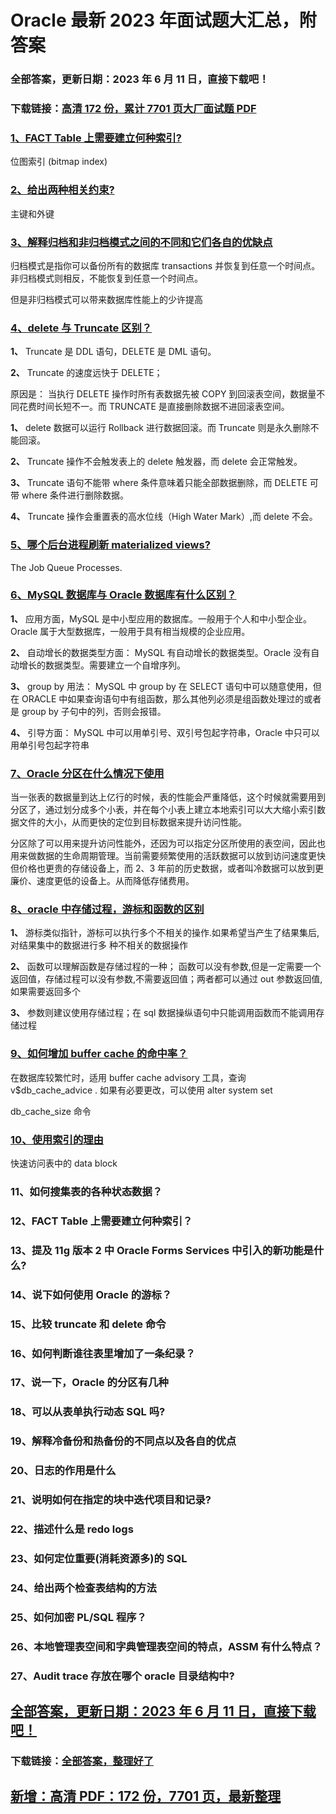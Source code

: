 # Oracle 最新 2023 年面试题大汇总，附答案

### 全部答案，更新日期：2023 年 6 月 11 日，直接下载吧！

### 下载链接：[高清 172 份，累计 7701 页大厂面试题 PDF](https://gitlab.gaorta.com/devteam/learning-journey/study-materials-collection/-/tree/master/docs/index.md)

### [1、FACT Table 上需要建立何种索引?](https://gitlab.gaorta.com/devteam/learning-journey/study-materials-collection/-/tree/master/docs/Oracle/Oracle最新2021年面试题大汇总，附答案.md#1fact-table上需要建立何种索引)

位图索引 (bitmap index)

### [2、给出两种相关约束?](https://gitlab.gaorta.com/devteam/learning-journey/study-materials-collection/-/tree/master/docs/Oracle/Oracle最新2021年面试题大汇总，附答案.md#2给出两种相关约束)

主键和外键

### [3、解释归档和非归档模式之间的不同和它们各自的优缺点](https://gitlab.gaorta.com/devteam/learning-journey/study-materials-collection/-/tree/master/docs/Oracle/Oracle最新2021年面试题大汇总，附答案.md#3解释归档和非归档模式之间的不同和它们各自的优缺点)

归档模式是指你可以备份所有的数据库 transactions 并恢复到任意一个时间点。非归档模式则相反，不能恢复到任意一个时间点。

但是非归档模式可以带来数据库性能上的少许提高

### [4、delete 与 Truncate 区别？](https://gitlab.gaorta.com/devteam/learning-journey/study-materials-collection/-/tree/master/docs/Oracle/Oracle最新2021年面试题大汇总，附答案.md#4delete-与truncate区别)

**1、** Truncate 是 DDL 语句，DELETE 是 DML 语句。

**2、** Truncate 的速度远快于 DELETE；

原因是： 当执行 DELETE 操作时所有表数据先被 COPY 到回滚表空间，数据量不同花费时间长短不一。而 TRUNCATE 是直接删除数据不进回滚表空间。

**1、** delete 数据可以运行 Rollback 进行数据回滚。而 Truncate 则是永久删除不能回滚。

**2、** Truncate 操作不会触发表上的 delete 触发器，而 delete 会正常触发。

**3、** Truncate 语句不能带 where 条件意味着只能全部数据删除，而 DELETE 可带 where 条件进行删除数据。

**4、** Truncate 操作会重置表的高水位线（High Water Mark）,而 delete 不会。

### [5、哪个后台进程刷新 materialized views?](https://gitlab.gaorta.com/devteam/learning-journey/study-materials-collection/-/tree/master/docs/Oracle/Oracle最新2021年面试题大汇总，附答案.md#5哪个后台进程刷新materialized-views)

The Job Queue Processes.

### [6、MySQL 数据库与 Oracle 数据库有什么区别？](https://gitlab.gaorta.com/devteam/learning-journey/study-materials-collection/-/tree/master/docs/Oracle/Oracle最新2021年面试题大汇总，附答案.md#6mysql数据库与oracle-数据库有什么区别)

**1、** 应用方面，MySQL 是中小型应用的数据库。一般用于个人和中小型企业。Oracle 属于大型数据库，一般用于具有相当规模的企业应用。

**2、** 自动增长的数据类型方面： MySQL 有自动增长的数据类型。Oracle 没有自动增长的数据类型。需要建立一个自增序列。

**3、** group by 用法： MySQL 中 group by 在 SELECT 语句中可以随意使用，但在 ORACLE 中如果查询语句中有组函数，那么其他列必须是组函数处理过的或者是 group by 子句中的列，否则会报错。

**4、** 引导方面： MySQL 中可以用单引号、双引号包起字符串，Oracle 中只可以用单引号包起字符串

### [7、Oracle 分区在什么情况下使用](https://gitlab.gaorta.com/devteam/learning-journey/study-materials-collection/-/tree/master/docs/Oracle/Oracle最新2021年面试题大汇总，附答案.md#7oracle-分区在什么情况下使用)

当一张表的数据量到达上亿行的时候，表的性能会严重降低，这个时候就需要用到分区了，通过划分成多个小表，并在每个小表上建立本地索引可以大大缩小索引数据文件的大小，从而更快的定位到目标数据来提升访问性能。

分区除了可以用来提升访问性能外，还因为可以指定分区所使用的表空间，因此也用来做数据的生命周期管理。当前需要频繁使用的活跃数据可以放到访问速度更快但价格也更贵的存储设备上，而 2、3 年前的历史数据，或者叫冷数据可以放到更廉价、速度更低的设备上。从而降低存储费用。

### [8、oracle 中存储过程，游标和函数的区别](https://gitlab.gaorta.com/devteam/learning-journey/study-materials-collection/-/tree/master/docs/Oracle/Oracle最新2021年面试题大汇总，附答案.md#8oracle中存储过程游标和函数的区别)

**1、** 游标类似指针，游标可以执行多个不相关的操作.如果希望当产生了结果集后,对结果集中的数据进行多 种不相关的数据操作

**2、** 函数可以理解函数是存储过程的一种； 函数可以没有参数,但是一定需要一个返回值，存储过程可以没有参数,不需要返回值；两者都可以通过 out 参数返回值, 如果需要返回多个

**3、** 参数则建议使用存储过程；在 sql 数据操纵语句中只能调用函数而不能调用存储过程

### [9、如何增加 buffer cache 的命中率？](https://gitlab.gaorta.com/devteam/learning-journey/study-materials-collection/-/tree/master/docs/Oracle/Oracle最新2021年面试题大汇总，附答案.md#9如何增加buffer-cache的命中率)

在数据库较繁忙时，适用 buffer cache advisory 工具，查询 v$db_cache_advice . 如果有必要更改，可以使用 alter system set

db_cache_size 命令

### [10、使用索引的理由](https://gitlab.gaorta.com/devteam/learning-journey/study-materials-collection/-/tree/master/docs/Oracle/Oracle最新2021年面试题大汇总，附答案.md#10使用索引的理由)

快速访问表中的 data block

### 11、如何搜集表的各种状态数据？

### 12、FACT Table 上需要建立何种索引？

### 13、提及 11g 版本 2 中 Oracle Forms Services 中引入的新功能是什么?

### 14、说下如何使用 Oracle 的游标？

### 15、比较 truncate 和 delete 命令

### 16、如何判断谁往表里增加了一条纪录？

### 17、说一下，Oracle 的分区有几种

### 18、可以从表单执行动态 SQL 吗?

### 19、解释冷备份和热备份的不同点以及各自的优点

### 20、日志的作用是什么

### 21、说明如何在指定的块中迭代项目和记录?

### 22、描述什么是 redo logs

### 23、如何定位重要(消耗资源多)的 SQL

### 24、给出两个检查表结构的方法

### 25、如何加密 PL/SQL 程序？

### 26、本地管理表空间和字典管理表空间的特点，ASSM 有什么特点？

### 27、Audit trace 存放在哪个 oracle 目录结构中?

## [全部答案，更新日期：2023 年 6 月 11 日，直接下载吧！](https://gitlab.gaorta.com/devteam/learning-journey/study-materials-collection/-/tree/master/docs/daan.md)

### 下载链接：[全部答案，整理好了](https://gitlab.gaorta.com/devteam/learning-journey/study-materials-collection/-/tree/master/docs/daan.md)

## [新增：高清 PDF：172 份，7701 页，最新整理](https://gitlab.gaorta.com/devteam/learning-journey/study-materials-collection/-/tree/master/docs/daan.md)
